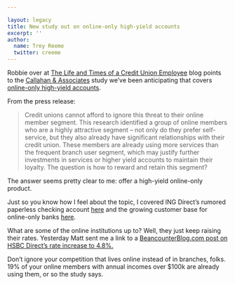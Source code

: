 ```yaml
---

layout: legacy
title: New study out on online-only high-yield accounts
excerpt: ''
author:
  name: Trey Reeme
  twitter: creeme
---
```


<p>Robbie over at <a href="http://cuemployee.blogspot.com">The Life and Times of a Credit Union Employee</a> blog points to the <a href="http://www.creditunions.com">Callahan &#38; Associates</a> study we&#8217;ve been anticipating that covers <a href="http://www.creditunions.com/resources/press/pressreleases/40116/Internet%20Strat%20Consortium%20062606.doc" title="a .doc file">online-only high-yield accounts</a>.</p>


<p>From the press release:</p>


<blockquote>
	<p>Credit unions cannot afford to ignore this threat to their online member segment.  This research identified a group of online members who are a highly attractive segment &#8211; not only do they prefer self-service, but they also already have significant relationships with their credit union.  These members are already using more services than the frequent branch user segment, which may justify further investments in services or higher yield accounts to maintain their loyalty.  The question is how to reward and retain this segment?</p>
</blockquote>


<p>The answer seems pretty clear to me: offer a high-yield online-only product.</p>


<p>Just so you know how I feel about the topic, I covered <span class="caps">ING</span> Direct&#8217;s rumored paperless checking account <a href="http://opensourcecu.com/articles/2006/04/11/ing-about-to-roll-out-electric-orange-checking">here</a> and the growing customer base for online-only banks <a href="http://opensourcecu.com/articles/2006/04/10/more-on-high-yield-online-savings-accounts">here</a>.</p>


<p>What are some of the online institutions up to?  Well, they just keep raising their rates.  Yesterday Matt sent me a link to a <a href="http://beancounterblog.com/2006/06/21/hsbc-direct-rates-increase-to-48/">BeancounterBlog.com post on <span class="caps">HSBC</span> Direct&#8217;s rate increase to 4.8%.</a></p>


<p>Don&#8217;t ignore your competition that lives online instead of in branches, folks.  19% of your online members with annual incomes over $100k are already using them, or so the study says.</p>